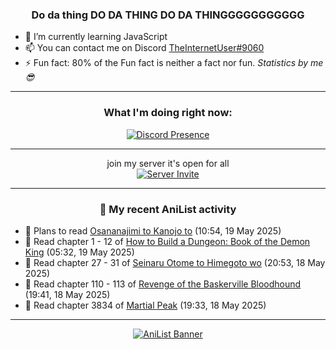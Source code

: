 <div align="center">

### Do da thing DO DA THING DO DA THINGGGGGGGGGGG
</div>

- 🌱 I’m currently learning JavaScript
- 📫 You can contact me on Discord [TheInternetUser#9060](https://discord.com/users/534117072796385300)
- ⚡ Fun fact: 80% of the Fun fact is neither a fact nor fun. _Statistics by me 😎_
<hr>

<div align="center">

### What I'm doing right now:
[![Discord Presence](https://lanyard.cnrad.dev/api/534117072796385300)](https://discord.com/users/534117072796385300)
<hr>

join my server it's open for all <br>
[![Server Invite](https://invidget.switchblade.xyz/bfYgVHxrSs)](https://discord.gg/bfYgVHxrSs)

<hr>
  
### 🌸 My recent AniList activity

</div>

<!-- ANILIST_ACTIVITY:start -->

-   📖 Plans to read [Osananajimi to Kanojo to](https://anilist.co/manga/191441) (10:54, 19 May 2025)
-   📖 Read chapter 1 - 12 of [How to Build a Dungeon: Book of the Demon King](https://anilist.co/manga/86242) (05:32, 19 May 2025)
-   📖 Read chapter 27 - 31 of [Seinaru Otome to Himegoto wo](https://anilist.co/manga/181248) (20:53, 18 May 2025)
-   📖 Read chapter 110 - 113 of [Revenge of the Baskerville Bloodhound](https://anilist.co/manga/163824) (19:41, 18 May 2025)
-   📖 Read chapter 3834 of [Martial Peak](https://anilist.co/manga/104494) (19:33, 18 May 2025)

<!-- ANILIST_ACTIVITY:end -->
<hr>

<div align="center">

[![AniList Banner](https://img.anili.st/User/929966)](https://anilist.co/user/TheInternetUser)

<!-- ![Profile views](https://gpvc.arturio.dev/TheInternetUse7) Since 2023-01-09 -->
<br>


</div>
